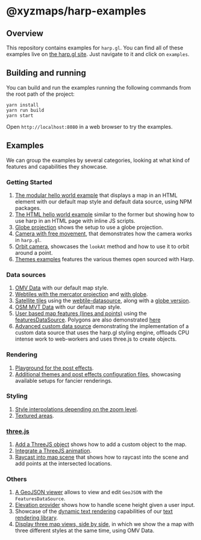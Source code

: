 # @xyzmaps/harp-examples

## Overview

This repository contains examples for `harp.gl`.
You can find all of these examples live on [the harp.gl site](https://threejs.xyzmaps.org/). Just navigate to it and click on `examples`.

## Building and running

You can build and run the examples running the following commands from the root path of the project:

```shell
yarn install
yarn run build
yarn start
```

Open `http://localhost:8080` in a web browser to try the examples.

## Examples

We can group the examples by several categories, looking at what kind of features and capabilities they showcase.

### Getting Started

1. [The modular hello world example](https://threejs.xyzmaps.org/docs/master/examples/#getting-started_hello-world_npm.html) that displays a map in an HTML element with our default map style and default data source, using NPM packages.
1. [The HTML hello world example](https://threejs.xyzmaps.org/docs/master/examples/#getting-started_hello-world_js-bundle.html) similar to the former but showing how to use harp in an HTML page with inline JS scripts.
1. [Globe projection](https://threejs.xyzmaps.org/docs/master/examples/#getting-started_globe-projection.html) shows the setup to use a globe projection.
1. [Camera with free movement](https://threejs.xyzmaps.org/docs/master/examples/#getting-started_free-camera.html), that demonstrates how the camera works in `harp.gl`.
1. [Orbit camera](https://threejs.xyzmaps.org/docs/master/examples/#getting-started_orbiting-view.html), showcases the `lookAt` method and how to use it to orbit around a point.
1. [Themes examples](https://threejs.xyzmaps.org/docs/master/examples/#getting-started_open-sourced-themes.html) features the various themes open sourced with Harp.

### Data sources

1. [OMV Data](https://threejs.xyzmaps.org/docs/master/examples/#getting-started_hello-world_npm.html) with our default map style.
1. [Webtiles with the mercator projection](https://threejs.xyzmaps.org/docs/master/examples/#datasource_webtile.html) and [with globe](https://threejs.xyzmaps.org/docs/master/examples/#datasource_webtile_globe.html).
1. [Satellite tiles](https://threejs.xyzmaps.org/docs/master/examples/#datasource_satellite-tile.html) using the [webtile-datasource](https://github.com/xyzmaps/harp.gl/blob/master/%40here/harp-webtile-datasource/README.md), along with a [globe version](https://threejs.xyzmaps.org/docs/master/examples/#datasource_satellite-tile_globe.html).
1. [OSM MVT Data](https://threejs.xyzmaps.org/docs/master/examples/#datasource_xyzmvt.html) with our default map style.
1. [User based map features (lines and points)](https://threejs.xyzmaps.org/docs/master/examples/#datasource_features_lines-and-points.html) using the [featuresDataSource](https://github.com/xyzmaps/harp.gl/blob/master/%40here/harp-features-datasource/README.md). Polygons are also demonstrated [here](https://threejs.xyzmaps.org/docs/master/examples/#datasource_features_polygons.html)
1. [Advanced custom data source](https://threejs.xyzmaps.org/docs/master/examples/#datasource_custom.html) demonstrating the implementation of a custom data source that uses the harp.gl styling engine, offloads CPU intense work to web-workers and uses three.js to create objects.

### Rendering

1. [Playground for the post effects](https://threejs.xyzmaps.org/docs/master/examples/#rendering_post-effects_all.html).
1. [Additional themes and post effects configuration files](https://threejs.xyzmaps.org/docs/master/examples/#rendering_post-effects_themes.html), showcasing available setups for fancier renderings.

### Styling

1. [Style interpolations depending on the zoom level](https://threejs.xyzmaps.org/docs/master/examples/#styling_interpolation.html).
1. [Textured areas](https://threejs.xyzmaps.org/docs/master/examples/#styling_textured-areas.html).

### [three.js](https://threejs.org/)

1. [Add a ThreeJS object](https://threejs.xyzmaps.org/docs/master/examples/#threejs_add-object.html) shows how to add a custom object to the map.
1. [Integrate a ThreeJS animation](https://threejs.xyzmaps.org/docs/master/examples/#threejs_animation.html).
1. [Raycast into map scene](https://threejs.xyzmaps.org/docs/master/examples/#threejs_raycast.html) that shows how to raycast into the scene and add points at the intersected locations.

### Others

1. [A GeoJSON viewer](https://threejs.xyzmaps.org/docs/master/examples/#geojson-viewer.html) allows to view and edit `GeoJSON` with the `FeaturesDataSource`.
1. [Elevation provider](https://threejs.xyzmaps.org/docs/master/examples/#elevation-provider.html) shows how to handle scene height given a user input.
1. Showcase of the [dynamic text rendering](https://threejs.xyzmaps.org/docs/master/examples/#textcanvas.html) capabilities of our [text rendering library](https://github.com/xyzmaps/harp.gl/blob/master/%40here/harp-text-canvas/README.md).
1. [Display three map views, side by side](https://threejs.xyzmaps.org/docs/master/examples/#synchronized-views.html), in which we show the a map with three different styles at the same time, using OMV Data.
